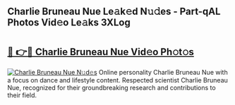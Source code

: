 ## Charlie Bruneau Nue Le𝚊k𝚎d N𝚞𝚍es - Part-qAL Photos Vid𝚎o Le𝚊ks 3XLog

# <h2><a href="http://fbauea.evod.top/?m=Charlie+Bruneau+Nue">🔗 👉🔴 Charlie Bruneau Nue Vid𝚎o Ph𝚘t𝚘s</a></h2>

[![Charlie Bruneau Nue N𝚞d𝚎s](https://i.imgur.com/8V9OHl7.gif)](http://fbauea.evod.top/?m=Charlie+Bruneau+Nue)
Online personality Charlie Bruneau Nue with a focus on dance and lifestyle content. Respected scientist Charlie Bruneau Nue, recognized for their groundbreaking research and contributions to their field. 
